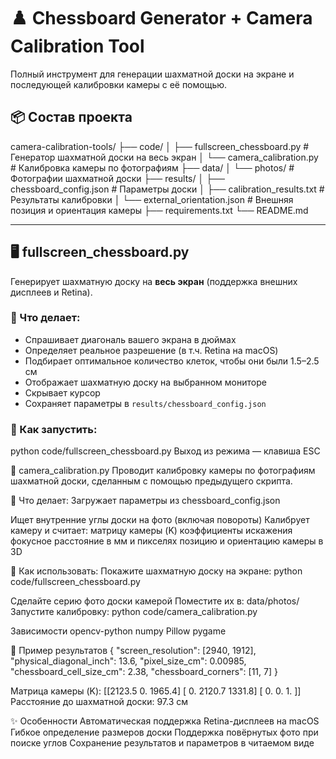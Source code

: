 # ♟️ Chessboard Generator + Camera Calibration Tool

Полный инструмент для генерации шахматной доски на экране и последующей калибровки камеры с её помощью.

## 📦 Состав проекта

camera-calibration-tools/
├── code/
│ ├── fullscreen_chessboard.py # Генератор шахматной доски на весь экран
│ └── camera_calibration.py # Калибровка камеры по фотографиям
├── data/
│ └── photos/ # Фотографии шахматной доски
├── results/
│ ├── chessboard_config.json # Параметры доски
│ ├── calibration_results.txt # Результаты калибровки
│ └── external_orientation.json # Внешняя позиция и ориентация камеры
├── requirements.txt
└── README.md


---

## 🖥 fullscreen_chessboard.py

Генерирует шахматную доску на **весь экран** (поддержка внешних дисплеев и Retina).

### 🔧 Что делает:

- Спрашивает диагональ вашего экрана в дюймах
- Определяет реальное разрешение (в т.ч. Retina на macOS)
- Подбирает оптимальное количество клеток, чтобы они были 1.5–2.5 см
- Отображает шахматную доску на выбранном мониторе
- Скрывает курсор
- Сохраняет параметры в `results/chessboard_config.json`

### 🚀 Как запустить:

python code/fullscreen_chessboard.py
Выход из режима — клавиша ESC

🎯 camera_calibration.py
Проводит калибровку камеры по фотографиям шахматной доски, сделанным с помощью предыдущего скрипта.

🔧 Что делает:
Загружает параметры из chessboard_config.json

Ищет внутренние углы доски на фото (включая повороты)
Калибрует камеру и считает:
матрицу камеры (K)
коэффициенты искажения
фокусное расстояние в мм и пикселях
позицию и ориентацию камеры в 3D

📸 Как использовать:
Покажите шахматную доску на экране:
python code/fullscreen_chessboard.py

Сделайте серию фото доски камерой
Поместите их в: data/photos/
Запустите калибровку:
python code/camera_calibration.py

Зависимости
opencv-python
numpy
Pillow
pygame


📂 Пример результатов
{
  "screen_resolution": [2940, 1912],
  "physical_diagonal_inch": 13.6,
  "pixel_size_cm": 0.00985,
  "chessboard_cell_size_cm": 2.38,
  "chessboard_corners": [11, 7]
}

Матрица камеры (K):
[[2123.5    0.   1965.4]
 [   0.  2120.7 1331.8]
 [   0.     0.     1. ]]
Расстояние до шахматной доски: 97.3 см

✨ Особенности
Автоматическая поддержка Retina-дисплеев на macOS
Гибкое определение размеров доски
Поддержка повёрнутых фото при поиске углов
Сохранение результатов и параметров в читаемом виде


